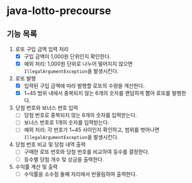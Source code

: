 # java-lotto-precourse

## 기능 목록

1. 로또 구입 금액 입력 처리
    - [x]  구입 금액이 1,000원 단위인지 확인한다.
    - [x]  예외 처리: 1,000원 단위로 나누어 떨어지지 않으면 `IllegalArgumentException`을 발생시킨다.
2. 로또 발행
    - [x]  입력된 구입 금액에 따라 발행할 로또의 수량을 계산한다.
    - [x]  1~45 범위 내에서 중복되지 않는 6개의 숫자를 랜덤하게 뽑아 로또를 발행한다.
3. 당첨 번호와 보너스 번호 입력
    - [ ]  당첨 번호로 중복되지 않는 6개의 숫자를 입력받는다.
    - [ ]  보너스 번호로 1개의 숫자를 입력받는다.
    - [ ]  예외 처리: 각 번호가 1~45 사이인지 확인하고, 범위를 벗어나면 `IllegalArgumentException`을 발생시킨다.
4. 당첨 번호 비교 및 당첨 내역 출력
    - [ ]  구매한 로또 번호와 당첨 번호를 비교하여 등수를 결정한다.
    - [ ]  등수별 당첨 개수 및 상금을 출력한다.
5. 수익률 계산 및 출력
    - [ ]  수익률을 소수점 둘째 자리에서 반올림하여 출력한다.